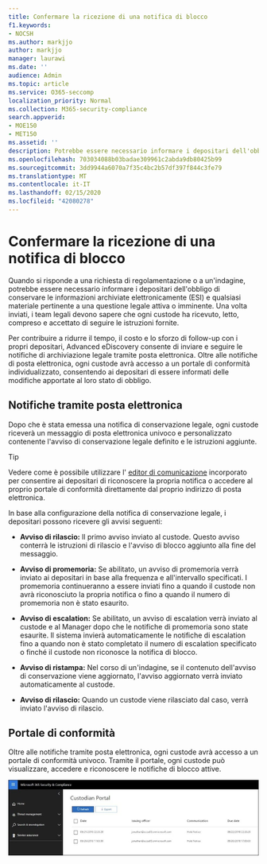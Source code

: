 ```yaml
---
title: Confermare la ricezione di una notifica di blocco
f1.keywords:
- NOCSH
ms.author: markjjo
author: markjjo
manager: laurawi
ms.date: ''
audience: Admin
ms.topic: article
ms.service: O365-seccomp
localization_priority: Normal
ms.collection: M365-security-compliance
search.appverid:
- MOE150
- MET150
ms.assetid: ''
description: Potrebbe essere necessario informare i depositari dell'obbligo di conservare le informazioni archiviate elettronicamente come parte di un'indagine legale. Advanced eDiscovery consente di gestire facilmente il processo di notifica di blocco.
ms.openlocfilehash: 703034088b03badae309961c2abda9db80425b99
ms.sourcegitcommit: 3dd9944a6070a7f35c4bc2b57df397f844c3fe79
ms.translationtype: MT
ms.contentlocale: it-IT
ms.lasthandoff: 02/15/2020
ms.locfileid: "42080278"
---
```

# <a name="acknowledge-a-hold-notification"></a>Confermare la ricezione di una notifica di blocco

Quando si risponde a una richiesta di regolamentazione o a un'indagine, potrebbe essere necessario informare i depositari dell'obbligo di conservare le informazioni archiviate elettronicamente (ESI) e qualsiasi materiale pertinente a una questione legale attiva o imminente. Una volta inviati, i team legali devono sapere che ogni custode ha ricevuto, letto, compreso e accettato di seguire le istruzioni fornite.

Per contribuire a ridurre il tempo, il costo e lo sforzo di follow-up con i propri depositari, Advanced eDiscovery consente di inviare e seguire le notifiche di archiviazione legale tramite posta elettronica. Oltre alle notifiche di posta elettronica, ogni custode avrà accesso a un portale di conformità individualizzato, consentendo ai depositari di essere informati delle modifiche apportate al loro stato di obbligo.

## <a name="email-notifications"></a>Notifiche tramite posta elettronica

Dopo che è stata emessa una notifica di conservazione legale, ogni custode riceverà un messaggio di posta elettronica univoco e personalizzato contenente l'avviso di conservazione legale definito e le istruzioni aggiunte. 

> [!TIP]
> Vedere come è possibile utilizzare l' [editor di comunicazione](using-communications-editor.md) incorporato per consentire ai depositari di riconoscere la propria notifica o accedere al proprio portale di conformità direttamente dal proprio indirizzo di posta elettronica.

In base alla configurazione della notifica di conservazione legale, i depositari possono ricevere gli avvisi seguenti: 

- **Avviso di rilascio:** Il primo avviso inviato al custode. Questo avviso conterrà le istruzioni di rilascio e l'avviso di blocco aggiunto alla fine del messaggio.

- **Avviso di promemoria:** Se abilitato, un avviso di promemoria verrà inviato ai depositari in base alla frequenza e all'intervallo specificati. I promemoria continueranno a essere inviati fino a quando il custode non avrà riconosciuto la propria notifica o fino a quando il numero di promemoria non è stato esaurito.

- **Avviso di escalation:** Se abilitato, un avviso di escalation verrà inviato al custode e al Manager dopo che le notifiche di promemoria sono state esaurite. Il sistema invierà automaticamente le notifiche di escalation fino a quando non è stato completato il numero di escalation specificato o finché il custode non riconosce la notifica di blocco.

- **Avviso di ristampa:** Nel corso di un'indagine, se il contenuto dell'avviso di conservazione viene aggiornato, l'avviso aggiornato verrà inviato automaticamente al custode.

- **Avviso di rilascio:** Quando un custode viene rilasciato dal caso, verrà inviato l'avviso di rilascio. 

## <a name="compliance-portal"></a>Portale di conformità

Oltre alle notifiche tramite posta elettronica, ogni custode avrà accesso a un portale di conformità univoco. Tramite il portale, ogni custode può visualizzare, accedere e riconoscere le notifiche di blocco attive.

![Portale di conformità per un custode](../media/CustodianPortal.jpg)
